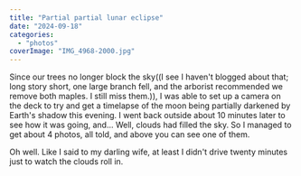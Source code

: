 ```yaml
---
title: "Partial partial lunar eclipse"
date: "2024-09-18"
categories: 
  - "photos"
coverImage: "IMG_4968-2000.jpg"
---
```


Since our trees no longer block the sky((I see I haven't blogged about that; long story short, one large branch fell, and the arborist recommended we remove both maples. I still miss them.)), I was able to set up a camera on the deck to try and get a timelapse of the moon being partially darkened by Earth's shadow this evening. I went back outside about 10 minutes later to see how it was going, and... Well, clouds had filled the sky. So I managed to get about 4 photos, all told, and above you can see one of them.

Oh well. Like I said to my darling wife, at least I didn't drive twenty minutes just to watch the clouds roll in.
